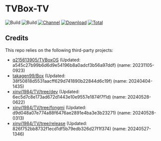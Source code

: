 # TVBox-TV

![Build](https://shields.io/github/actions/workflow/status/xinyi1984/TVBox-TV/TV.yml?branch=master&logo=github&label=Build)
![Build](https://shields.io/github/actions/workflow/status/xinyi1984/TVBox-TV/TVBox.yml?branch=master&logo=github&label=Build)
[![Channel](https://img.shields.io/badge/Follow-Telegram-blue.svg?logo=telegram)](https://t.me/klbot)
[![Download](https://img.shields.io/github/v/release/xinyi1984/TVBox-TV?color=orange&logoColor=orange&label=Download&logo=DocuSign)](https://github.com/xinyi1984/TVBox-TV/releases/latest) 
[![Total](https://shields.io/github/downloads/xinyi1984/TVBox-TV/total?logo=Bookmeter&label=Counts&logoColor=yellow&color=yellow)](https://github.com/xinyi1984/TVBox-TV/releases)

## Credits
This repo relies on the following third-party projects:
- [q215613905/TVBoxOS](https://github.com/q215613905/TVBoxOS) (Updated: a545c27b99b6d6d9e54196b8a0adcf3b56a97ddf) (name: 20231105-0923)
- [takagen99/Box](https://github.com/takagen99/Box) (Updated: 38f50818d5531aacff629d741890b22844d6c19f) (name: 20240404-1435)
- [xinyi1984/TV/tree/dev](https://github.com/xinyi1984/TV/tree/dev) (Updated: 6ec5d7c8e173ad672d1443e10e9557e1874f7f1d) (name: 20240528-0622)
- [xinyi1984/TV/tree/fongmi](https://github.com/xinyi1984/TV/tree/fongmi) (Updated: d9d048a07e774a88f6476ae2891e4ba3e3b23271) (name: 20240528-0313)
- [xinyi1984/TV/tree/release](https://github.com/xinyi1984/TV/tree/release) (Updated: 826f752bb8732f1ecd1df5b79edb326d27f1f374) (name: 20240527-1346)
